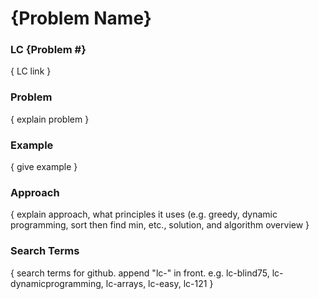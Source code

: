 # {Problem Name}
### LC {Problem #}
{ LC link }

### Problem
{ explain problem }

### Example
{ give example }

### Approach
{ explain approach, what principles it uses (e.g. greedy, dynamic programming, sort then find min, etc., solution, and algorithm overview }

### Search Terms
{ search terms for github. append "lc-" in front. e.g. lc-blind75, lc-dynamicprogramming, lc-arrays, lc-easy, lc-121 } 